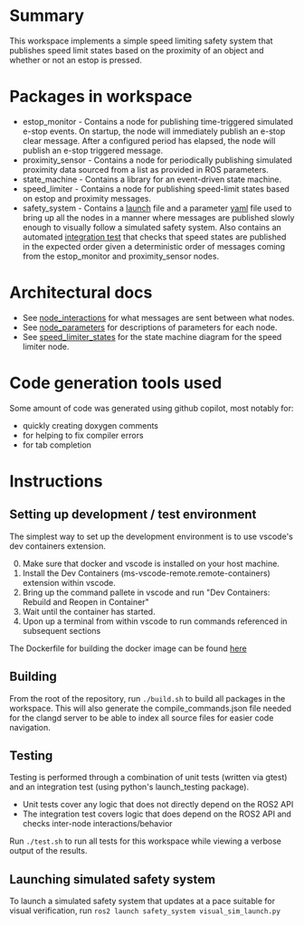 # Summary

This workspace implements a simple speed limiting safety system that publishes speed limit states based on the proximity of an object and whether or not an estop is pressed.

# Packages in workspace
- estop_monitor - Contains a node for publishing time-triggered simulated e-stop events. On startup, the node will immediately publish an e-stop clear message. After a configured period has elapsed, the node will publish an e-stop triggered message.
- proximity_sensor - Contains a node for periodically publishing simulated proximity data sourced from a list as provided in ROS parameters.
- state_machine - Contains a library for an event-driven state machine.
- speed_limiter - Contains a node for publishing speed-limit states based on estop and proximity messages.
- safety_system - Contains a [launch](./src/safety_system/launch/visual_sim_launch.py) file and a parameter [yaml](./src/safety_system/config/visual_sim_params.yaml) file used to bring up all the nodes in a manner where messages are published slowly enough to visually follow a simulated safety system. Also contains an automated [integration test](./src/safety_system/test/test_integration.py) that checks that  speed states are published in the expected order given a deterministic order of messages coming from the estop_monitor and proximity_sensor nodes.

# Architectural docs
- See [node_interactions](./docs/node_interactions.md) for what messages are sent between what nodes.
- See [node_parameters](./docs/node_parameters.md) for descriptions of parameters for each node.
- See [speed_limiter_states](./docs/speed_limiter_states.md) for the state machine diagram for the speed limiter node.

# Code generation tools used
Some amount of code was generated using github copilot, most notably for:
- quickly creating doxygen comments
- for helping to fix compiler errors
- for tab completion

# Instructions

## Setting up development / test environment

The simplest way to set up the development environment is to use vscode's dev containers extension.

0. Make sure that docker and vscode is installed on your host machine.
1. Install the Dev Containers (ms-vscode-remote.remote-containers) extension within vscode.
2. Bring up the command pallete in vscode and run "Dev Containers: Rebuild and Reopen in Container"
3. Wait until the container has started.
4. Upon up a terminal from within vscode to run commands referenced in subsequent sections

The Dockerfile for building the docker image can be found [here](.devcontainer/Dockerfile)

## Building

From the root of the repository, run `./build.sh` to build all packages in the workspace. This will also generate the compile_commands.json file needed for the clangd server to be able to index all source files for easier code navigation.

## Testing 

Testing is performed through a combination of unit tests (written via gtest) and an integration test (using python's launch_testing package).
- Unit tests cover any logic that does not directly depend on the ROS2 API
- The integration test covers logic that does depend on the ROS2 API and checks inter-node interactions/behavior

Run `./test.sh` to run all tests for this workspace while viewing a verbose output of the results.

## Launching simulated safety system

To launch a simulated safety system that updates at a pace suitable for visual verification, run `ros2 launch safety_system visual_sim_launch.py`